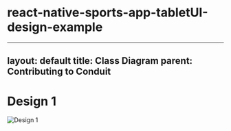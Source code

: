# react-native-sports-app-tabletUI-design-example
---
layout: default
title: Class Diagram
parent: Contributing to Conduit
---
<!-- markdownlint-disable MD025 -->
# Design 1
![Design 1](../Design/01.png)
